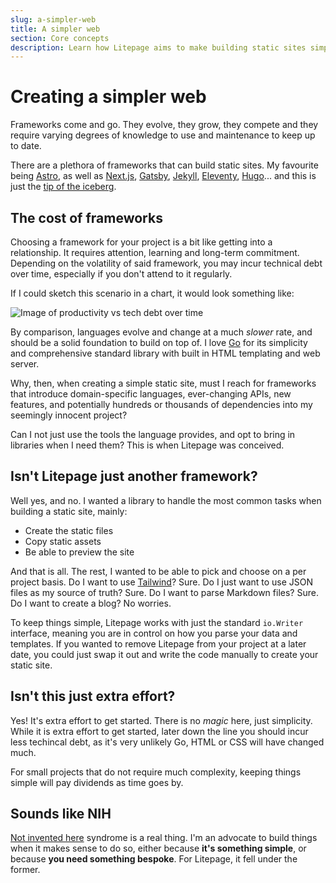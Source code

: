 ```yaml
---
slug: a-simpler-web
title: A simpler web
section: Core concepts
description: Learn how Litepage aims to make building static sites simpler
---
```


# Creating a simpler web

Frameworks come and go. They evolve, they grow, they compete and they require varying degrees of knowledge to use and maintenance to keep up to date.

There are a plethora of frameworks that can build static sites. My favourite being [Astro](https://astro.build/), as well as [Next.js](https://nextjs.org/), [Gatsby](https://www.gatsbyjs.com/), [Jekyll](https://jekyllrb.com/docs/), [Eleventy](https://www.11ty.dev/), [Hugo](https://gohugo.io/)... and this is just the [tip of the iceberg](https://jamstack.org/generators/).

## The cost of frameworks

Choosing a framework for your project is a bit like getting into a relationship. It requires attention, learning and long-term commitment. Depending on the volatility of said framework, you may incur technical debt over time, especially if you don't attend to it regularly.

If I could sketch this scenario in a chart, it would look something like:

![Image of productivity vs tech debt over time](/img/with-frameworks.webp)

By comparison, languages evolve and change at a much _slower_ rate, and should be a solid foundation to build on top of. I love [Go](https://go.dev/) for its simplicity and comprehensive standard library with built in HTML templating and web server.

Why, then, when creating a simple static site, must I reach for frameworks that introduce domain-specific languages, ever-changing APIs, new features, and potentially hundreds or thousands of dependencies into my seemingly innocent project?

Can I not just use the tools the language provides, and opt to bring in libraries when I need them? This is when Litepage was conceived.

## Isn't Litepage just another framework?

Well yes, and no. I wanted a library to handle the most common tasks when building a static site, mainly:

- Create the static files
- Copy static assets
- Be able to preview the site

And that is all. The rest, I wanted to be able to pick and choose on a per project basis. Do I want to use [Tailwind](https://tailwindcss.com/)? Sure. Do I just want to use JSON files as my source of truth? Sure. Do I want to parse Markdown files? Sure. Do I want to create a blog? No worries.

To keep things simple, Litepage works with just the standard `io.Writer` interface, meaning you are in control on how you parse your data and templates. If you wanted to remove Litepage from your project at a later date, you could just swap it out and write the code manually to create your static site.

## Isn't this just extra effort?

Yes! It's extra effort to get started. There is no _magic_ here, just simplicity. While it is extra effort to get started, later down the line you should incur less techincal debt, as it's very unlikely Go, HTML or CSS will have changed much.

For small projects that do not require much complexity, keeping things simple will pay dividends as time goes by.

## Sounds like NIH

[Not invented here](https://en.wikipedia.org/wiki/Not_invented_here) syndrome is a real thing. I'm an advocate to build things when it makes sense to do so, either because **it's something simple**, or because **you need something bespoke**. For Litepage, it fell under the former.
